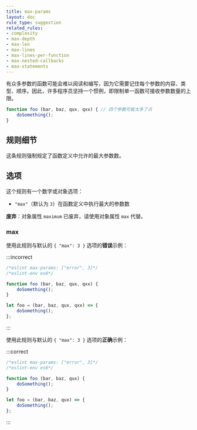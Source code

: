 ```yaml
---
title: max-params
layout: doc
rule_type: suggestion
related_rules:
- complexity
- max-depth
- max-len
- max-lines
- max-lines-per-function
- max-nested-callbacks
- max-statements
---
```


有众多参数的函数可能会难以阅读和编写，因为它需要记住每个参数的内容、类型、顺序。因此，许多程序员坚持一个惯例，即限制单一函数可接收参数数量的上限。

```js
function foo (bar, baz, qux, qxx) { // 四个参数可能太多了点
    doSomething();
}
```

## 规则细节

这条规则强制规定了函数定义中允许的最大参数数。

## 选项

这个规则有一个数字或对象选项：

* `"max"`（默认为 `3`）在函数定义中执行最大的参数数

**废弃**：对象属性 `maximum` 已废弃，请使用对象属性 `max` 代替。

### max

使用此规则与默认的 `{ "max": 3 }` 选项的**错误**示例：

:::incorrect

```js
/*eslint max-params: ["error", 3]*/
/*eslint-env es6*/

function foo (bar, baz, qux, qxx) {
    doSomething();
}

let foo = (bar, baz, qux, qxx) => {
    doSomething();
};
```

:::

使用此规则与默认的 `{ "max": 3 }` 选项的**正确**示例：

:::correct

```js
/*eslint max-params: ["error", 3]*/
/*eslint-env es6*/

function foo (bar, baz, qux) {
    doSomething();
}

let foo = (bar, baz, qux) => {
    doSomething();
};
```

:::
